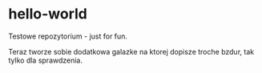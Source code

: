 # hello-world
Testowe repozytorium - just for fun.

Teraz tworze sobie dodatkowa galazke na ktorej dopisze troche bzdur, tak tylko dla sprawdzenia.
